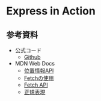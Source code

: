 # Express in Action

<!-- START doctoc -->
<!-- END doctoc -->

## 参考資料

- 公式コード
  - [Github](https://github.com/EvanHahn/Express.js-in-Action-code)
- MDN Web Docs
  - [位置情報API](https://developer.mozilla.org/ja/docs/Web/API/Geolocation_API)
  - [Fetchの使用](https://developer.mozilla.org/ja/docs/Web/API/Fetch_API/Using_Fetch)
  - [Fetch API](https://developer.mozilla.org/ja/docs/Web/API/Fetch_API)
  - [正規表現](https://developer.mozilla.org/ja/docs/Web/JavaScript/Guide/Regular_Expressions#Using_Parenthesized_Substring_Matches)